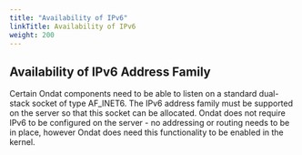 ```yaml
---
title: "Availability of IPv6"
linkTitle: Availability of IPv6
weight: 200
---
```


## Availability of IPv6 Address Family

Certain Ondat components need to be able to listen on a standard
dual-stack socket of type AF_INET6. The IPv6 address family must be supported
on the server so that this socket can be allocated. Ondat does not require
IPv6 to be configured on the server - no addressing or routing needs to be in
place, however Ondat does need this functionality to be enabled in the
kernel.
